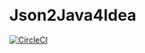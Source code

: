 Json2Java4Idea
=====
[![CircleCI](https://circleci.com/gh/t28hub/pojo-json/tree/master.svg?style=shield&circle-token=25f82fe2b019fde78e4cd770177fe7108d8fe53e)](https://circleci.com/gh/t28hub/pojo-json/tree/master)
